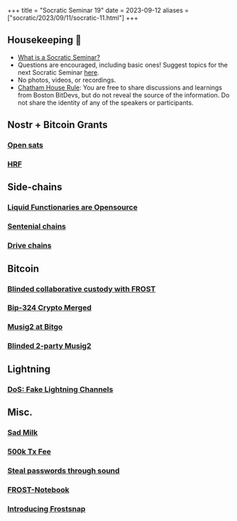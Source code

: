 +++
title = "Socratic Seminar 19"
date = 2023-09-12
aliases = ["socratic/2023/09/11/socratic-11.html"]
+++

## Housekeeping 🧹

- [What is a Socratic Seminar?](https://bitdevs.org/about#socratic-seminars)
- Questions are encouraged, including basic ones! Suggest topics for the next Socratic Seminar [here](https://github.com/0xBEEFCAF3/bostonbitdevs/issues/new).
- No photos, videos, or recordings.
- [Chatham House Rule](https://www.chathamhouse.org/about-us/chatham-house-rule): You are free to share discussions and learnings from Boston BitDevs, but do not reveal the source of the information. Do not share the identity of any of the speakers or participants.

## Nostr + Bitcoin Grants
### [Open sats](https://opensats.org/blog/bitcoin-and-nostr-grants-august-2023)
### [HRF](https://hrfbounties.org/)

## Side-chains
### [Liquid Functionaries are Opensource](https://www.nobsbitcoin.com/liquid-federation-open-sourced-its-functionary-code/)
### [Sentenial chains](https://ursus.camp/bitcoin/2023/08/10/sidechains.html)
### [Drive chains](https://www.truthcoin.info/blog/drivechain/)

## Bitcoin
### [Blinded collaborative custody with FROST](https://gist.github.com/nickfarrow/4be776782bce0c12cca523cbc203fb9d/)
### [Bip-324 Crypto Merged](https://github.com/bitcoin/bitcoin/pull/28008)
### [Musig2 at Bitgo](https://blog.bitgo.com/save-fees-with-musig2-at-bitgo-3248d690f573)
### [Blinded 2-party Musig2](https://lists.linuxfoundation.org/pipermail/bitcoin-dev/2023-July/021792.html)

## Lightning
### [DoS: Fake Lightning Channels](https://morehouse.github.io/lightning/fake-channel-dos/)

## Misc.
### [Sad Milk](https://www.nobsbitcoin.com/milk-sad-vulnerability-disclosure/)
### [500k Tx Fee](https://www.nobsbitcoin.com/f2pool-to-return-20-btc-to-sender/)
### [Steal passwords through sound](https://www.bleepingcomputer.com/news/security/new-acoustic-attack-steals-data-from-keystrokes-with-95-percent-accuracy/)
### [FROST-Notebook](https://github.com/0xBEEFCAF3/FROST-Notebook)
### [Introducing Frostsnap](https://frostsnap.com/introducing-frostsnap.html)